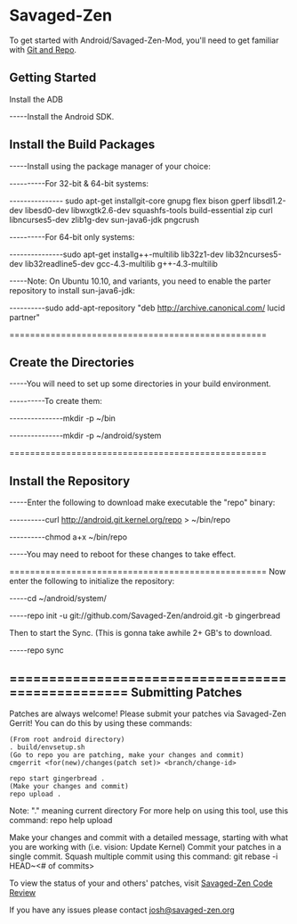 Savaged-Zen
===========
To get started with Android/Savaged-Zen-Mod, you'll need to get
familiar with [Git and Repo](http://source.android.com/download/using-repo).

Getting Started
---------------
Install the ADB


-----Install the Android SDK. 

Install the Build Packages
--------------------------

-----Install using the package manager of your choice:

----------For 32-bit & 64-bit systems:

--------------- sudo apt-get installgit-core gnupg flex bison gperf libsdl1.2-dev libesd0-dev libwxgtk2.6-dev squashfs-tools build-essential zip curl libncurses5-dev zlib1g-dev sun-java6-jdk pngcrush 

----------For 64-bit only systems:

---------------sudo apt-get installg++-multilib lib32z1-dev lib32ncurses5-dev lib32readline5-dev gcc-4.3-multilib g++-4.3-multilib 

-----Note: On Ubuntu 10.10, and variants, you need to enable the parter repository to install sun-java6-jdk:

----------sudo add-apt-repository "deb http://archive.canonical.com/ lucid partner" 


==================================================


Create the Directories
----------------------

-----You will need to set up some directories in your build environment.

----------To create them:

---------------mkdir -p ~/bin 

---------------mkdir -p ~/android/system 


==================================================


Install the Repository
----------------------

-----Enter the following to download make executable the "repo" binary:

----------curl http://android.git.kernel.org/repo > ~/bin/repo 

----------chmod a+x ~/bin/repo

-----You may need to reboot for these changes to take effect. 


==================================================
Now enter the following to initialize the repository:

-----cd ~/android/system/ 

-----repo init -u git://github.com/Savaged-Zen/android.git -b gingerbread

Then to start the Sync. (This is gonna take awhile 2+ GB's to download.

-----repo sync 


==================================================
Submitting Patches
------------------
Patches are always welcome!  Please submit your patches via Savaged-Zen Gerrit!
You can do this by using these commands:

    (From root android directory)
    . build/envsetup.sh
    (Go to repo you are patching, make your changes and commit)
    cmgerrit <for(new)/changes(patch set)> <branch/change-id> 

    repo start gingerbread .
    (Make your changes and commit)
    repo upload .
Note: "." meaning current directory
For more help on using this tool, use this command: repo help upload

Make your changes and commit with a detailed message, starting with what you are working with (i.e. vision: Update Kernel)
Commit your patches in a single commit. Squash multiple commit using this command: git rebase -i HEAD~<# of commits>

To view the status of your and others' patches, visit [Savaged-Zen Code Review](http://review.savaged-zen.org/)


If you have any issues please contact josh@savaged-zen.org
